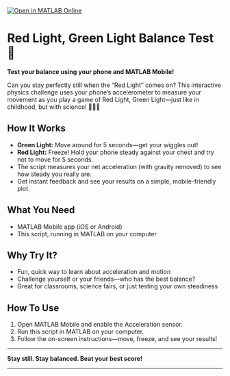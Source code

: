 [![Open in MATLAB Online](https://www.mathworks.com/images/responsive/global/open-in-matlab-online.svg)](https://matlab.mathworks.com/open/github/v1?repo=Tharikaa-Kumar/RedLightGreenLight_MATLAB_Mobile&file=blob/main/RedlightGreenLight.m) 
# Red Light, Green Light Balance Test 🚦

**Test your balance using your phone and MATLAB Mobile!**

Can you stay perfectly still when the “Red Light” comes on? This interactive physics challenge uses your phone’s accelerometer to measure your movement as you play a game of Red Light, Green Light—just like in childhood, but with science! 📱🧑‍🔬

## How It Works

- **Green Light:** Move around for 5 seconds—get your wiggles out!
- **Red Light:** Freeze! Hold your phone steady against your chest and try not to move for 5 seconds.
- The script measures your net acceleration (with gravity removed) to see how steady you really are.
- Get instant feedback and see your results on a simple, mobile-friendly plot.

## What You Need

- MATLAB Mobile app (iOS or Android)
- This script, running in MATLAB on your computer

## Why Try It?

- Fun, quick way to learn about acceleration and motion
- Challenge yourself or your friends—who has the best balance?
- Great for classrooms, science fairs, or just testing your own steadiness

## How To Use

1. Open MATLAB Mobile and enable the Acceleration sensor.
2. Run this script in MATLAB on your computer.
3. Follow the on-screen instructions—move, freeze, and see your results!

---

**Stay still. Stay balanced. Beat your best score!**

---
